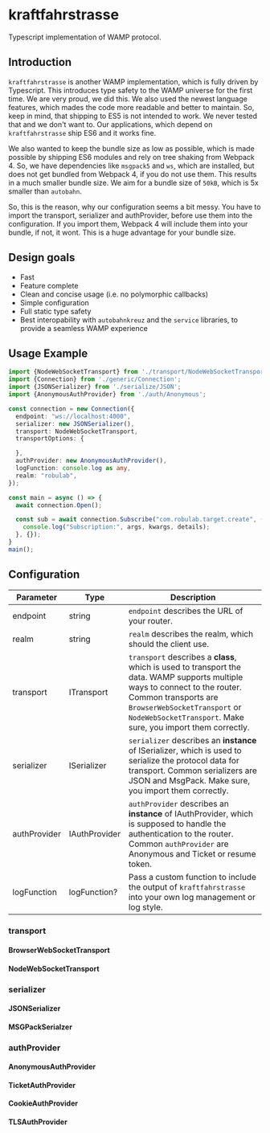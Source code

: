 # kraftfahrstrasse
Typescript implementation of WAMP protocol.

## Introduction

`kraftfahrstrasse` is another WAMP implementation, which is fully driven by Typescript.
This introduces type safety to the WAMP universe for the first time. We are very proud, we did this.
We also used the newest language features, which mades the code more readable and better to maintain.
So, keep in mind, that shipping to ES5 is not intended to work.
We never tested that and we don't want to.
Our applications, which depend on `kraftfahrstrasse` ship ES6 and it works fine.

We also wanted to keep the bundle size as low as possible, which is made possible by shipping ES6 modules and rely on tree shaking from Webpack 4. So, we have dependencies like `msgpack5` and `ws`, which are installed, but does not get bundled from Webpack 4, if you do not use them. This results in a much smaller bundle size. We aim for a bundle size of `50kB`, which is 5x smaller than `autobahn`.

So, this is the reason, why our configuration seems a bit messy. You have to import the transport, serializer and authProvider, before use them into the configuration. If you import them, Webpack 4 will include them into your bundle, if not, it wont. This is a huge advantage for your bundle size.

## Design goals

- Fast
- Feature complete
- Clean and concise usage (i.e. no polymorphic callbacks)
- Simple configuration
- Full static type safety
- Best interopability with `autobahnkreuz` and the `service` libraries, to provide a seamless WAMP experience

## Usage Example

```ts
import {NodeWebSocketTransport} from './transport/NodeWebSocketTransport';
import {Connection} from './generic/Connection';
import {JSONSerializer} from './serialize/JSON';
import {AnonymousAuthProvider} from './auth/Anonymous';

const connection = new Connection({
  endpoint: "ws://localhost:4000",
  serializer: new JSONSerializer(),
  transport: NodeWebSocketTransport,
  transportOptions: {

  },
  authProvider: new AnonymousAuthProvider(),
  logFunction: console.log as any,
  realm: "robulab",
});

const main = async () => {
  await connection.Open();

  const sub = await connection.Subscribe("com.robulab.target.create", (args, kwargs, details) => {
    console.log("Subscription:", args, kwargs, details);
  }, {});
}
main();

```

## Configuration

| Parameter | Type | Description |
|-----------|------| ----------- |
| endpoint | string | `endpoint` describes the URL of your router. |
| realm | string | `realm` describes the realm, which should the client use. |
| transport | ITransport | `transport` describes a **class**, which is used to transport the data. WAMP supports multiple ways to connect to the router. Common transports are `BrowserWebSocketTransport` or `NodeWebSocketTransport`. Make sure, you import them correctly. |
| serializer | ISerializer | `serializer` describes an **instance** of ISerializer, which is used to serialize the protocol data for transport. Common serializers are JSON and MsgPack. Make sure, you import them correctly. |
| authProvider | IAuthProvider | `authProvider` describes an **instance** of IAuthProvider, which is supposed to handle the authentication to the router. Common `authProvider` are Anonymous and Ticket or resume token. |
| logFunction | logFunction? | Pass a custom function to include the output of `kraftfahrstrasse` into your own log management or log style.

### transport

#### BrowserWebSocketTransport
#### NodeWebSocketTransport

### serializer

#### JSONSerializer
#### MSGPackSerialzer

### authProvider
#### AnonymousAuthProvider
#### TicketAuthProvider
#### CookieAuthProvider
#### TLSAuthProvider
